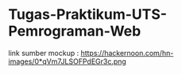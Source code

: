 # Tugas-Praktikum-UTS-Pemrograman-Web
link sumber mockup : https://hackernoon.com/hn-images/0*qVm7JLSOFPdEGr3c.png
